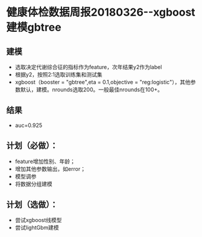 ﻿# 健康体检数据周报20180326--xgboost建模gbtree

## 建模
* 选取决定代谢综合征的指标作为feature，次年结果y2作为label
* 根据y2，按照2:1选取训练集和测试集
* xgboost（booster = "gbtree",eta = 0.1,objective = "reg:logistic"），其他参数默认，建模。nrounds选取200。一般最佳nrounds在100+。

## 结果
* auc=0.925

## 计划（必做）：
* feature增加性别、年龄；
* 增加其他参数输出，如error；
* 模型调参
* 将数据分组建模

## 计划（选做）：
* 尝试xgboost线模型
* 尝试lightGbm建模